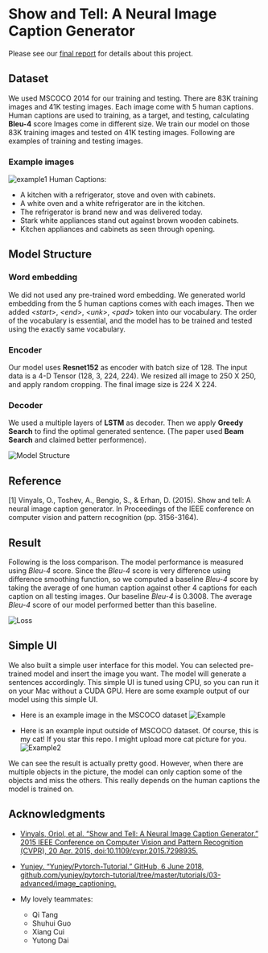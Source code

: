 # Show and Tell: A Neural Image Caption Generator

Please see our [final report](./Final_report.pdf) for details about this project.

## Dataset
We used MSCOCO 2014 for our training and testing. There are 83K training images and 41K testing images. Each image come with 5 human captions. Human captions are used to training, as a target, and testing, calculating **Bleu-4** score Images come in different size. We train our model on those 83K training images and tested on 41K testing images. Following are examples of training and testing images.

### Example images
![example1](./example1.png)
Human Captions:
- A kitchen with a refrigerator, stove and oven with cabinets.
- A white oven and a white refrigerator are in the kitchen.
- The refrigerator is brand new and was delivered today.
- Stark white appliances stand out against brown wooden cabinets.
- Kitchen appliances and cabinets as seen through opening.

## Model Structure

### Word embedding
We did not used any pre-trained word embedding. We generated world embedding from the 5 human captions comes with each images. Then we added *<start*>, *<end*>, *<unk*>, *<pad*> token into our vocabulary. The order of the vocabulary is essential, and the model has to be trained and tested using the exactly same vocabulary.

### Encoder
Our model uses **Resnet152** as encoder with batch size of 128. The input data is a 4-D Tensor (128, 3, 224, 224). We resized all image to 250 X 250, and apply random cropping. The final image size is 224 X 224. 
### Decoder
We used a multiple layers of **LSTM** as decoder. Then we apply **Greedy Search** to find the optimal generated sentence. (The paper used **Beam Search** and claimed better performence). 


![Model Structure](./Model_Strcuture.png)

## Reference
[1] Vinyals, O., Toshev, A., Bengio, S., & Erhan, D. (2015). Show and tell: A neural image caption generator. In Proceedings of the IEEE conference on computer vision and pattern recognition (pp. 3156-3164).

## Result
Following is the loss comparison. The model performance is measured using *Bleu-4* score. Since the *Bleu-4* score is very difference using difference smoothing function, so we computed a baseline *Bleu-4* score by taking the average of one human caption against other 4 captions for each caption on all testing images. Our baseline *Bleu-4* is 0.3008. The average *Bleu-4* score of our model performed better than this baseline.

![Loss](./result1.png)

## Simple UI
We also built a simple user interface for this model. You can selected pre-trained model and insert the image you want. The model will generate a sentences accordingly. This simple UI is tuned using CPU, so you can run it on your Mac without a CUDA GPU. Here are some example output of our model using this simple UI. 

- Here is an example image in the MSCOCO dataset
![Example](./UI_Example1.png)

- Here is an example input outside of MSCOCO dataset. Of course, this is my cat! If you star this repo. I might upload more cat picture for you.
![Example2](./UI_Example2.png)

We can see the result is actually pretty good. However, when there are multiple objects in the picture, the model can only caption some of the objects and miss the others. This really depends on the human captions the model is trained on.


## Acknowledgments
- [Vinyals, Oriol, et al. “Show and Tell: A Neural Image Caption Generator.” 2015 IEEE Conference on Computer Vision and Pattern Recognition (CVPR), 20 Apr. 2015, doi:10.1109/cvpr.2015.7298935.](./Show&Tell.pdf)

- [Yunjey. “Yunjey/Pytorch-Tutorial.” GitHub, 6 June 2018, github.com/yunjey/pytorch-tutorial/tree/master/tutorials/03-advanced/image_captioning.](https://github.com/yunjey/pytorch-tutorial/tree/master/tutorials/03-advanced/image_captioning)

- My lovely teammates:
  - Qi Tang
  - Shuhui Guo
  - Xiang Cui
  - Yutong Dai
